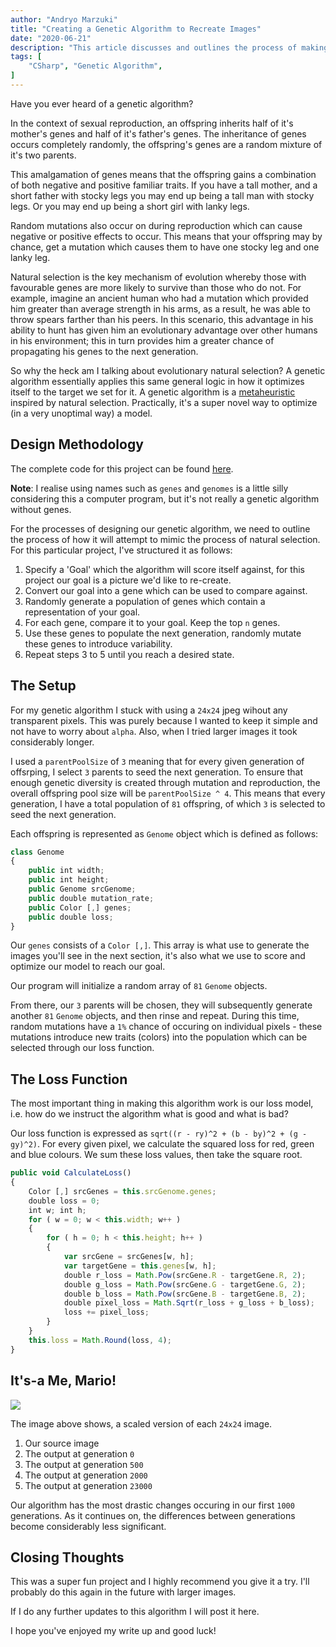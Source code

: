 ```yaml
---
author: "Andryo Marzuki"
title: "Creating a Genetic Algorithm to Recreate Images"
date: "2020-06-21"
description: "This article discusses and outlines the process of making a genetic algorithm in C# which attempts to recreate an image using mechanisms of natural selection choosing the most 'optimal offspring' to achieve a target."
tags: [
    "CSharp", "Genetic Algorithm",
]
---
```


Have you ever heard of a genetic algorithm?

In the context of sexual reproduction, an offspring inherits half of it's mother's genes and half of it's father's genes. The inheritance of genes occurs completely randomly, the offspring's genes are a random mixture of it's two parents. 

This amalgamation of genes means that the offspring gains a combination of both negative and positive familiar traits. If you have a tall mother, and a short father with stocky legs you may end up being a tall man with stocky legs. Or you may end up being a short girl with lanky legs.

Random mutations also occur on during reproduction which can cause negative or positive effects to occur. This means that your offspring may by chance, get a mutation which causes them to have one stocky leg and one lanky leg.

Natural selection is the key mechanism of evolution whereby those with favourable genes are more likely to survive than those who do not. For example, imagine an ancient human who had a mutation which provided him greater than average strength in his arms, as a result, he was able to throw spears farther than his peers. In this scenario, this advantage in his ability to hunt has given him an evolutionary advantage over other humans in his environment; this in turn provides him a greater chance of propagating his genes to the next generation.

So why the heck am I talking about evolutionary natural selection? A genetic algorithm essentially applies this same general logic in how it optimizes itself to the target we set for it. A genetic algorithm is a [metaheuristic](https://en.wikipedia.org/wiki/Metaheuristic) inspired by natural selection. Practically, it's a super novel way to optimize (in a very unoptimal way) a model.

## Design Methodology

The complete code for this project can be found [here](https://github.com/marzukia/gacs).

**Note**: I realise using names such as `genes` and `genomes` is a little silly considering this a computer program, but it's not really a genetic algorithm without genes.

For the processes of designing our genetic algorithm, we need to outline the process of how it will attempt to mimic the process of natural selection. For this particular project, I've structured it as follows:

1. Specify a 'Goal' which the algorithm will score itself against, for this project our goal is a picture we'd like to re-create.
2. Convert our goal into a gene which can be used to compare against.
3. Randomly generate a population of genes which contain a representation of your goal.
4. For each gene, compare it to your goal. Keep the top `n` genes.
5. Use these genes to populate the next generation, randomly mutate these genes to introduce variability.
6. Repeat steps 3 to 5 until you reach a desired state.

## The Setup

For my genetic algorithm I stuck with using a `24x24` jpeg wihout any transparent pixels. This was purely because I wanted to keep it simple and not have to worry about `alpha`. Also, when I tried larger images it took considerably longer.

I used a `parentPoolSize` of `3` meaning that for every given generation of offsrping, I select `3` parents to seed the next generation. To ensure that enough genetic diversity is created through mutation and reproduction, the overall offspring pool size will be `parentPoolSize ^ 4`. This means that every generation, I have a total population of `81` offspring, of which `3` is selected to seed the next generation.

Each offspring is represented as `Genome` object which is defined as follows:

```ts
class Genome
{
    public int width;
    public int height;
    public Genome srcGenome;
    public double mutation_rate;
    public Color [,] genes;
    public double loss;
}
```

Our `genes` consists of a `Color [,]`. This array is what use to generate the images you'll see in the next section, it's also what we use to score and optimize our model to reach our goal.

Our program will initialize a random array of `81` `Genome` objects.

From there, our `3` parents will be chosen, they will subsequently generate another `81` `Genome` objects, and then rinse and repeat. During this time, random mutations have a `1%` chance of occuring on individual pixels - these mutations introduce new traits (colors) into the population which can be selected through our loss function.

## The Loss Function

The most important thing in making this algorithm work is our loss model, i.e. how do we instruct the algorithm what is good and what is bad?

Our loss function is expressed as `sqrt((r - ry)^2 + (b - by)^2 + (g - gy)^2)`. For every given pixel, we calculate the squared loss for red, green and blue colours. We sum these loss values, then take the square root.

```ts
public void CalculateLoss()
{
    Color [,] srcGenes = this.srcGenome.genes;
    double loss = 0;
    int w; int h;
    for ( w = 0; w < this.width; w++ )
    {
        for ( h = 0; h < this.height; h++ )
        {
            var srcGene = srcGenes[w, h];
            var targetGene = this.genes[w, h];
            double r_loss = Math.Pow(srcGene.R - targetGene.R, 2);
            double g_loss = Math.Pow(srcGene.G - targetGene.G, 2);
            double b_loss = Math.Pow(srcGene.B - targetGene.B, 2);
            double pixel_loss = Math.Sqrt(r_loss + g_loss + b_loss);
            loss += pixel_loss;
        }
    }
    this.loss = Math.Round(loss, 4);
}
```

## It's-a Me, Mario!

<img src="/images/gacs.png" />

The image above shows, a scaled version of each `24x24` image.

1. Our source image
2. The output at generation `0`
3. The output at generation `500`
4. The output at generation `2000`
5. The output at generation `23000`

Our algorithm has the most drastic changes occuring in our first `1000` generations. As it continues on, the differences between generations become considerably less significant.

## Closing Thoughts

This was a super fun project and I highly recommend you give it a try. I'll probably do this again in the future with larger images. 

If I do any further updates to this algorithm I will post it here.

I hope you've enjoyed my write up and good luck!